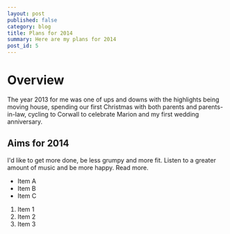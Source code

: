 ```yaml
---
layout: post
published: false
category: blog
title: Plans for 2014
summary: Here are my plans for 2014
post_id: 5
---
```


# Overview

The year 2013 for me was one of ups and downs with the highlights being moving house, spending our first Christmas with both parents and parents-in-law, cycling to Corwall to celebrate Marion and my first wedding anniversary.

## Aims for 2014

I'd like to get more done, be less grumpy and more fit. Listen to a greater amount of music and be more happy. Read more.

<ul class="list--inline">

<li>Item A</li>
<li>Item B</li>
<li>Item C</li>

</ul>


<ol class="list--inline">

<li>Item 1</li>
<li>Item 2</li>
<li>Item 3</li>

</ol>